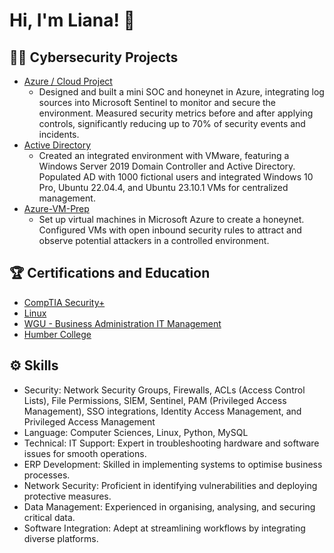 <h1> Hi, I'm Liana! 👋

<h2> 👨‍💻 Cybersecurity Projects</h2>

  - [Azure / Cloud Project](https://github.com/Liana-W/Azure-SOC-Honeynet.git)
     - Designed and built a mini SOC and honeynet in Azure, integrating log sources into Microsoft Sentinel to monitor and secure the environment. Measured security metrics before and after applying controls, significantly reducing up to 70% of security events and incidents.
  - [Active Directory](https:)
     - Created an integrated environment with VMware, featuring a Windows Server 2019 Domain Controller and Active Directory. Populated AD with 1000 fictional users and integrated Windows 10 Pro, Ubuntu 22.04.4, and Ubuntu 23.10.1 VMs for centralized management.
  - [Azure-VM-Prep](https://github.com/Liana-W/Azure-VM-Prep)
     - Set up virtual machines in Microsoft Azure to create a honeynet. Configured VMs with open inbound security rules to attract and observe potential attackers in a controlled environment.

<h2> 🏆 Certifications and Education</h2>

- [CompTIA Security+](https://www.credly.com/earner/earned/badge/a60efbc0-08f6-49f4-ae84-a58caf20768e)
- [Linux](https://cs.lpi.org/caf/Xamman/certification/verify/LPI000620039/gt2ejtx4mr)
- [WGU - Business Administration IT Management](https://cecredentialtrust.com/home/list/)
- [Humber College](https://learner.mycreds.ca/documents/d32119e5-83b6-4674-ad05-aee21e79ef92)

<h2> ⚙️ Skills</h2>

- Security: Network Security Groups, Firewalls, ACLs (Access Control Lists), File Permissions, SIEM, Sentinel, PAM (Privileged Access Management), SSO integrations, Identity Access Management, and Privileged Access Management
- Language: Computer Sciences, Linux, Python, MySQL
- Technical: IT Support: Expert in troubleshooting hardware and software issues for smooth operations.
- ERP Development: Skilled in implementing systems to optimise business processes.
- Network Security: Proficient in identifying vulnerabilities and deploying protective measures.
- Data Management: Experienced in organising, analysing, and securing critical data.
- Software Integration: Adept at streamlining workflows by integrating diverse platforms.
